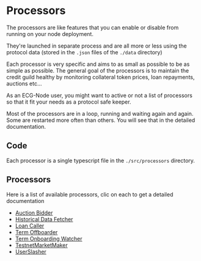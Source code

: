 # Processors

The processors are like features that you can enable or disable from running on your node deployment.

They're launched in separate process and are all more or less using the protocol data (stored in the `.json` files of the `./data` directory)

Each processor is very specific and aims to as small as possible to be as simple as possible. The general goal of the processors is to maintain the credit guild healthy by monitoring collateral token prices, loan repayments, auctions etc...

As an ECG-Node user, you might want to active or not a list of processors so that it fit your needs as a protocol safe keeper.

Most of the processors are in a loop, running and waiting again and again. Some are restarted more often than others. You will see that in the detailed documentation.

## Code

Each processor is a single typescript file in the `./src/processors` directory.

## Processors

Here is a list of available processors, clic on each to get a detailed documentation

- [Auction Bidder](./auction-bidder.md)
- [Historical Data Fetcher](./historical-data-fetcher.md)
- [Loan Caller](./loan-caller.md)
- [Term Offboarder](./term-offboarder.md)
- [Term Onboarding Watcher](./term-onboarding-watcher.md)
- [TestnetMarketMaker](./testnet-market-maker.md)
- [UserSlasher](./user-slasher.md)